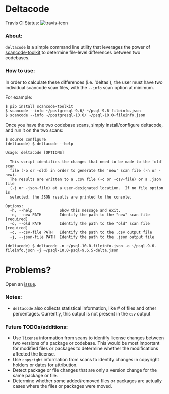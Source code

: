 # Deltacode
Travis CI Status: ![travis-icon](https://travis-ci.com/nexB/deltacode.svg?token=XLgwFRMFsRd6Szjm55tE&branch=develop)

### About:
`deltacode` is a simple command line utility that leverages the power of 
[scancode-toolkit](https://github.com/nexB/scancode-toolkit) to determine file-level 
differences between two codebases. 

### How to use:
In order to calculate these differences (i.e. 'deltas'), the user must have two individual
scancode scan files, with the `--info` scan option at minimum.

For example:
```
$ pip install scancode-toolkit
$ scancode --info ~/postgresql-9.6/ ~/psql-9.6-fileinfo.json
$ scancode --info ~/postgresql-10.0/ ~/psql-10.0-fileinfo.json
```

Once you have the two codebase scans, simply install/configure deltacode, and run it 
on the two scans:
```
$ source configure
(deltacode) $ deltacode --help

Usage: deltacode [OPTIONS]

  This script identifies the changes that need to be made to the 'old' scan
  file (-o or -old) in order to generate the 'new' scan file (-n or -new).
  The results are written to a .csv file (-c or -csv-file) or a .json file
  (-j or -json-file) at a user-designated location.  If no file option is
  selected, the JSON results are printed to the console.

Options:
  -h, --help            Show this message and exit.
  -n, --new PATH        Identify the path to the "new" scan file  [required]
  -o, --old PATH        Identify the path to the "old" scan file  [required]
  -c, --csv-file PATH   Identify the path to the .csv output file
  -j, --json-file PATH  Identify the path to the .json output file

(deltacode) $ deltacode -n ~/psql-10.0-fileinfo.json -o ~/psql-9.6-fileinfo.json -j ~/psql-10.0-psql-9.6.5-delta.json
```

# Problems?
Open an [issue](https://www.github.com/nexb/deltacode/issues).

### Notes:
* `deltacode` also collects statistical information, like # of files and other percentages. Currently, this output is not present in the `csv` output

### Future TODOs/additions:
* Use `license` information from scans to identify license changes between two versions of a package or codebase. This would be most important for modified files or packages to determine whether the modifications affected the license.
* Use `copyright` information from scans to identify changes in copyright holders or dates for attribution.
* Detect package or file changes that are only a version change for the same package or file.
* Determine whether some added/removed files or packages are actually cases where the files or packages were moved.
